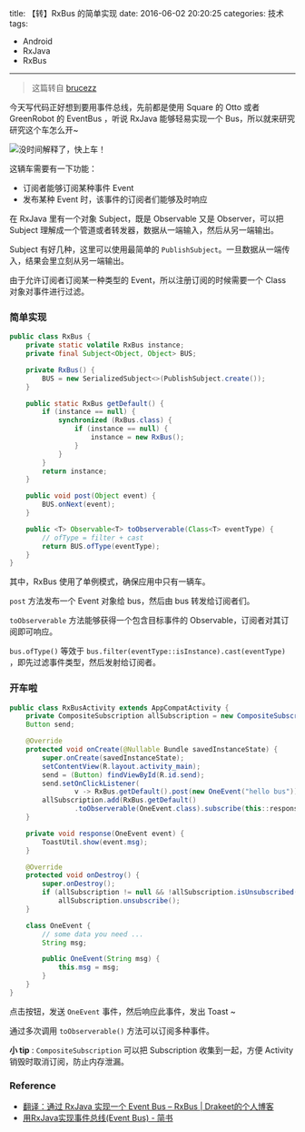 title: 【转】RxBus 的简单实现
date: 2016-06-02 20:20:25
categories: 技术
tags: 
- Android
- RxJava
- RxBus
---

> 这篇转自 [brucezz](http://brucezz.github.io/)

今天写代码正好想到要用事件总线，先前都是使用 Square 的 Otto 或者 GreenRobot 的 EventBus ，听说 RxJava 能够轻易实现一个 Bus，所以就来研究研究这个车怎么开~

<!-- more -->

![没时间解释了，快上车！](http://brucezz.github.io/images/no-time-to-explain.jpg)

这辆车需要有一下功能：

- 订阅者能够订阅某种事件 Event
- 发布某种 Event 时，该事件的订阅者们能够及时响应

在 RxJava 里有一个对象 Subject，既是 Observable 又是 Observer，可以把 Subject 理解成一个管道或者转发器，数据从一端输入，然后从另一端输出。

Subject 有好几种，这里可以使用最简单的 `PublishSubject`。一旦数据从一端传入，结果会里立刻从另一端输出。

由于允许订阅者订阅某一种类型的 Event，所以注册订阅的时候需要一个 Class 对象对事件进行过滤。

### 简单实现

```java
public class RxBus {
    private static volatile RxBus instance;
    private final Subject<Object, Object> BUS;

    private RxBus() {
        BUS = new SerializedSubject<>(PublishSubject.create());
    }

    public static RxBus getDefault() {
        if (instance == null) {
            synchronized (RxBus.class) {
                if (instance == null) {
                    instance = new RxBus();
                }
            }
        }
        return instance;
    }

    public void post(Object event) {
        BUS.onNext(event);
    }

    public <T> Observable<T> toObserverable(Class<T> eventType) {
        // ofType = filter + cast
        return BUS.ofType(eventType);
    }
}
```



其中，RxBus 使用了单例模式，确保应用中只有一辆车。

`post` 方法发布一个 Event 对象给 bus，然后由 bus 转发给订阅者们。

`toObserverable` 方法能够获得一个包含目标事件的 Observable，订阅者对其订阅即可响应。

`bus.ofType()` 等效于  `bus.filter(eventType::isInstance).cast(eventType)` ，即先过滤事件类型，然后发射给订阅者。



### 开车啦

```java
public class RxBusActivity extends AppCompatActivity {
    private CompositeSubscription allSubscription = new CompositeSubscription();
    Button send;

    @Override
    protected void onCreate(@Nullable Bundle savedInstanceState) {
        super.onCreate(savedInstanceState);
        setContentView(R.layout.activity_main);
        send = (Button) findViewById(R.id.send);
        send.setOnClickListener(
                v -> RxBus.getDefault().post(new OneEvent("hello bus")));
        allSubscription.add(RxBus.getDefault()
                .toObserverable(OneEvent.class).subscribe(this::response));
    }

    private void response(OneEvent event) {
        ToastUtil.show(event.msg);
    }

    @Override
    protected void onDestroy() {
        super.onDestroy();
        if (allSubscription != null && !allSubscription.isUnsubscribed())
            allSubscription.unsubscribe();
    }

    class OneEvent {
        // some data you need ...
        String msg;

        public OneEvent(String msg) {
            this.msg = msg;
        }
    }
}
```

点击按钮，发送  `OneEvent` 事件，然后响应此事件，发出 Toast ~

通过多次调用 `toObserverable()` 方法可以订阅多种事件。

**小 tip** : `CompositeSubscription` 可以把 Subscription 收集到一起，方便 Activity 销毁时取消订阅，防止内存泄漏。



### Reference

- [翻译：通过 RxJava 实现一个 Event Bus – RxBus | Drakeet的个人博客](https://drakeet.me/rxbus)
- [用RxJava实现事件总线(Event Bus) - 简书](http://www.jianshu.com/p/ca090f6e2fe2/)


